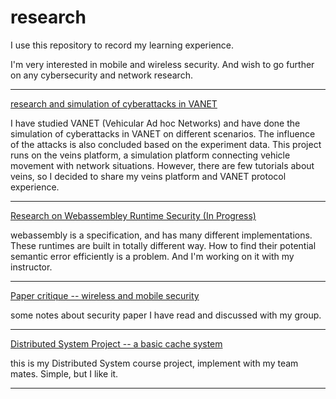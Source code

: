 # research



I use this repository to record my learning experience.

I'm very interested in mobile and wireless security. And wish to go further on any cybersecurity  and network research.



------



[research and simulation of cyberattacks in VANET](https://github.com/dorafan/research/blob/main/VANET/research%20and%20simulation%20of%20Cyberattacks%20in%20VANET.md)

I have studied VANET (Vehicular Ad hoc Networks) and have done the simulation of cyberattacks in VANET on different scenarios. The influence of the attacks is also concluded based on the experiment data.  This project runs on the veins platform, a simulation platform connecting vehicle movement with network situations. However, there are few tutorials about veins, so I decided to share my veins platform and VANET protocol experience.

------



[Research on Webassembley Runtime Security (In Progress)](https://github.com/dorafan/research/tree/main/Webassembly)

webassembly is a specification, and has many different implementations. These runtimes are built in totally different way. How to find their potential semantic error efficiently is a problem. And I'm working on it with my instructor. 

------



[Paper critique -- wireless and mobile security](https://github.com/dorafan/research/blob/main/paper%20critique/wireless%20and%20mobile%20security/list.md)

some notes about security paper I have read and discussed  with my group. 

------



[Distributed System Project -- a basic cache system](https://github.com/dorafan/research/tree/main/DistSys)

this is my Distributed System course project, implement with my  team mates.  Simple, but I like it. 

------





 
